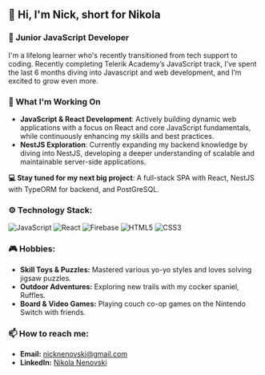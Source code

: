 ## 👋 Hi, I'm Nick, short for Nikola

### 🌱 Junior JavaScript Developer

I'm a lifelong learner who's recently transitioned from tech support to coding. Recently completing Telerik Academy’s JavaScript track, I’ve spent the last 6 months diving into Javascript and web development, and I’m excited to grow even more.

### 🚀 What I'm Working On

- **JavaScript & React Development**: Actively building dynamic web applications with a focus on React and core JavaScript fundamentals, while continuously enhancing my skills and best practices.
- **NestJS Exploration**: Currently expanding my backend knowledge by diving into NestJS, developing a deeper understanding of scalable and maintainable server-side applications.

**💻 Stay tuned for my next big project**: A full-stack SPA with React, NestJS with TypeORM for backend, and PostGreSQL.

### ⚙️ Technology Stack:
![JavaScript](https://img.shields.io/badge/JavaScript-F7DF1E?style=for-the-badge&logo=javascript&logoColor=black)
![React](https://img.shields.io/badge/React-20232A?style=for-the-badge&logo=react&logoColor=61DAFB)
![Firebase](https://img.shields.io/badge/Firebase-FFCA28?style=for-the-badge&logo=firebase&logoColor=black)
![HTML5](https://img.shields.io/badge/HTML5-E34F26?style=for-the-badge&logo=html5&logoColor=white)
![CSS3](https://img.shields.io/badge/CSS3-1572B6?style=for-the-badge&logo=css3&logoColor=white)

### 🎮 Hobbies:
- **Skill Toys & Puzzles:** Mastered various yo-yo styles and loves solving jigsaw puzzles.
- **Outdoor Adventures:** Exploring new trails with my cocker spaniel, Ruffles.
- **Board & Video Games:** Playing couch co-op games on the Nintendo Switch with friends.

### 📫 How to reach me:
- **Email:** nicknenovski@gmail.com
- **LinkedIn:** [Nikola Nenovski](https://www.linkedin.com/in/nikola-nenovski-326291324/)
